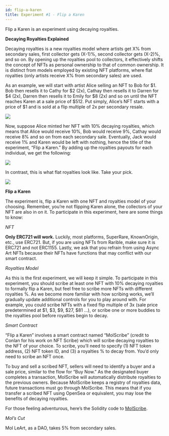 ```yaml
---
id: flip-a-karen
title: Experiment #1 - Flip a Karen
---
```


Flip a Karen is an experiment using decaying royalties.

**Decaying Royalties Explained**

Decaying royalties is a new royalties model where artists get X% from secondary sales, first collector gets (X-1)%, second collector gets (X-2)%, and so on. By opening up the royalties pool to collectors, it effectively shifts the concept of NFTs as personal ownership to that of common ownership. It is distinct from models employed by existing NFT platforms, where flat royalties (only artists receive X% from secondary sales) are used. 

As an example, we will start with artist Alice selling an NFT to Bob for $1. Bob then resells it to Cathy for $2 (2x), Cathay then resells it to Darren for $4 (2x), Darren then resells it to Emily for $8 (2x) and so on until the NFT reaches Karen at a sale price of $512. Put simply, Alice’s NFT starts with a price of $1 and is sold at a flip multiple of 2x per secondary resale. 

![](https://i.imgur.com/M65oUck.png)

Now, suppose Alice minted her NFT with 10% decaying royalties, which means that Alice would receive 10%, Bob would receive 9%, Cathay would receive 8% and so on from each secondary sale. Eventually, Jack would receive 1% and Karen would be left with nothing, hence the title of the experiment, “Flip a Karen.”  By adding up the royalties payouts for each individual, we get the following: 

![](https://i.imgur.com/2uBxDAA.png)

In contrast, this is what flat royalties look like. Take your pick. 

![](https://i.imgur.com/PEJkqPC.png)

**Flip a Karen**

The experiment is, flip a Karen with one NFT and royalties model of your choosing. Remember, you’re not flipping Karen alone, the collectors of your NFT are also in on it. To participate in this experiment, here are some things to know:

*NFT*

**Only ERC721 will work.** Luckily, most platforms, SuperRare, KnownOrigin, etc., use ERC721. But, if you are using NFTs from Rarible, make sure it is ERC721 and not ERC1155. Lastly, we ask that you refrain from using Async Art NFTs because their NFTs have functions that may conflict with our smart contract.

*Royalties Model*

As this is the first experiment, we will keep it simple. To participate in this experiment, you should scribe at least one NFT with 10% decaying royalties to formally flip a Karen, but feel free to scribe more NFTs with different royalties %. As we become more familiar with how scribing works, we’ll gradually update additional controls for you to play around with. For example, you could scribe NFTs with a fixed flip multiple of 3x (sale price predetermined at $1, $3, $9, $27, $81 …), or scribe one or more buddies to the royalties pool before royalties begin to decay. 

*Smart Contract*

“Flip a Karen” involves a smart contract named “MolScribe” (credit to Conlan for his work on NFT Scribe) which will scribe decaying royalties to the NFT of your choice. To scribe, you’ll need to specify (1) NFT token address, (2) NFT token ID, and (3) a royalties % to decay from. You’d only need to scribe an NFT once.

To buy and sell a scribed NFT, sellers will need to identify a buyer and a sale price, similar to the flow for “Buy Now.” As the designated buyer completes a transaction, MolScribe will automatically distribute royalties to the previous owners. Because MolScribe keeps a registry of royalties data, future transactions must go through MolScribe. This means that if you transfer a scribed NFT using OpenSea or equivalent, you may lose the benefits of decaying royalties.

For those feeling adventurous, here’s the Solidity code to [MolScribe](https://github.com/Mol-LeArt/Smart-Contracts/blob/master/LexArt721%20-%20Scribe.sol). 

*Mol’s Cut*

Mol LeArt, as a DAO, takes 5% from secondary sales. 
